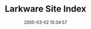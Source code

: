 ---
date: 2005-03-02 15:34:57
link:
  source: delicious
  source_url: https://del.icio.us/roytang
  text: Larkware Site Index
  url: http://www.larkware.com/
slug: larkware-site-index
source: delicious
tags:
- blogs
- tech
title: Larkware Site Index
---